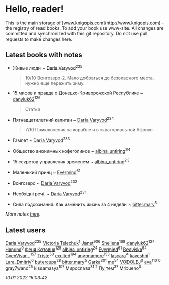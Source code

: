 # Hello, reader!
This is the main storage of [www.knigopis.com](http://www.knigopis.com) - the registry of read books.
To add your book use www-site. All changes are committed and synchronized with this git repository.
Do not use pull requests to make changes here.


## Latest books with notes
* Живые люди ~ [Daria Varyvod](users/829/829893410524253-facebook)<sup>235</sup>
    > 10/10 Вонгозеро-2. Мало добраться до безопасного места, нужно еще пережить зиму.

* 15 мифов и правда о Донецко-Криворожской Республике ~ [danyluk62](users/374/374149854-vkontakte)<sup>126</sup>
    > Статья

* Пятнадцатилетний капитан ~ [Daria Varyvod](users/829/829893410524253-facebook)<sup>234</sup>
    > 7/10 Приключения на корабле и в экваториальной Африке.

* Гамлет ~ [Daria Varyvod](users/829/829893410524253-facebook)<sup>233</sup>

* Общество анонимных кофеголиков ~ [albina_untiring](users/257/2579695-vkontakte)<sup>24</sup>

* 15 секретов управления временем ~ [albina_untiring](users/257/2579695-vkontakte)<sup>23</sup>

* Маленький принц ~ [Evermind](users/302/302928912-vkontakte)<sup>61</sup>

* Вонгозеро ~ [Daria Varyvod](users/829/829893410524253-facebook)<sup>232</sup>

* Необхідні речі. ~ [Daria Varyvod](users/829/829893410524253-facebook)<sup>231</sup>

* Сила подсознания. Как изменить жизнь за 4 недели ~ [bitter.mary](users/108/108890810412612634449-google)<sup>5</sup>


_More notes [here](latest_books_with_notes.md)._


## Latest users
[Daria Varyvod](users/829/829893410524253-facebook)<sup>235</sup> 
[Victoria Telechuk](users/117/117396356938980769291-google)<sup>1</sup> 
[Janet](users/108/108113656204404967440-google)<sup>906</sup> 
[Shellena](users/134/13413591548892934957-mailru)<sup>168</sup> 
[danyluk62](users/374/374149854-vkontakte)<sup>127</sup> 
[Hanuna](users/115/115534016831115941868-google)<sup>0</sup> 
[Феня Котовна](users/109/109746193906459706720-google)<sup>125</sup> 
[albina_untiring](users/257/2579695-vkontakte)<sup>24</sup> 
[Evermind](users/302/302928912-vkontakte)<sup>61</sup> 
[Beaviska](users/102/10202544960024508-facebook)<sup>54</sup> 
[GvenVivar ..](users/158/158266434925901-facebook)<sup>157</sup> 
[Triste](users/517/5175580462988229760-mailru)<sup>50</sup> 
[exulted](users/100/100599204551896265722-google)<sup>194</sup> 
[anvonamore](users/595/5957175-vkontakte)<sup>153</sup> 
[lascara](users/243/2434302110035411-facebook)<sup>4</sup> 
[kaveshhi](users/854/854259041-yandex)<sup>1</sup> 
[Lara_Dmitriv](users/100/100083934374435157506-google)<sup>0</sup> 
[butercupa](users/193/193697993-vkontakte)<sup>28</sup> 
[bitter.mary](users/108/108890810412612634449-google)<sup>5</sup> 
[Garka](users/115/115753719718250012620-google)<sup>301</sup> 
[me](users/381/381417697-yandex)<sup>54</sup> 
[VODOLEJ](users/472/4722569524524943-facebook)<sup>0</sup> 
[eva](users/111/111656270551033014778-google)<sup>110</sup> 
[](users/110/110586684065969128396-google)<sup>0</sup> 
[gray7wand](users/110/110080946273609412257-google)<sup>25</sup> 
[kissamasya](users/684/68439978-vkontakte)<sup>107</sup> 
[Мирослава](users/106/106107989792957993574-google)<sup>31</sup> 
[](users/101/101368518035734751027-google)<sup>2</sup> 
[Пу_тем](users/344/3448154788585127-facebook)<sup>37</sup> 
[Mrbueno](users/173/1736709556538182-facebook)<sup>0</sup> 


_10.01.2022 16:03:42_
